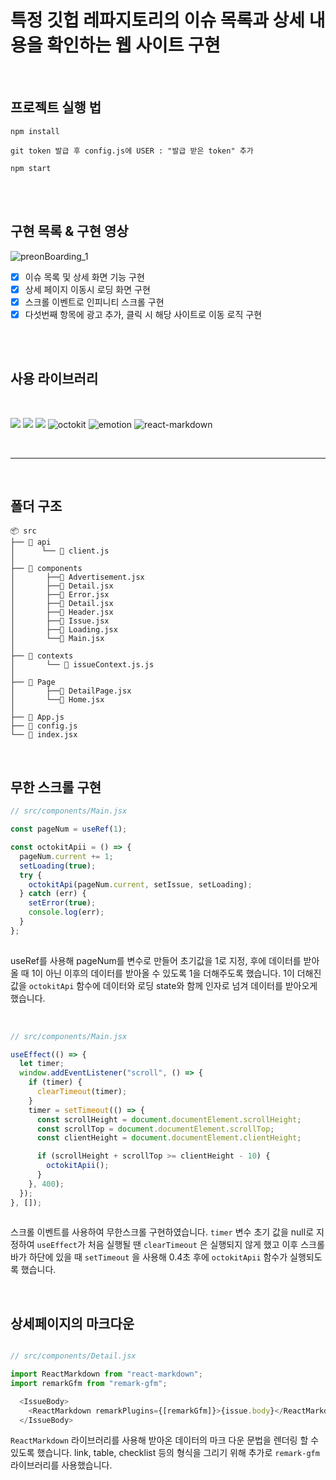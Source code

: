 # 특정 깃헙 레파지토리의 이슈 목록과 상세 내용을 확인하는 웹 사이트 구현



</br>



## 프로젝트 실행 법

```
npm install

git token 발급 후 config.js에 USER : "발급 받은 token" 추가

npm start
```

</br>


</br>

## 구현 목록 & 구현 영상

![preonBoarding_1](https://user-images.githubusercontent.com/95282989/203702906-cc5b838c-fb54-4b17-96fa-0606c80e2929.gif)




- [x] 이슈 목록 및 상세 화면 기능 구현
- [x] 상세 페이지 이동시 로딩 화면 구현
- [x] 스크롤 이벤트로 인피니티 스크롤 구현
- [x] 다섯번째 항목에 광고 추가, 클릭 시 해당 사이트로 이동 로직 구현

</br>



</br>

## 사용 라이브러리
</br>

<img src="https://img.shields.io/badge/HTML-E34F26?style=for-the-badge&logo=HTML5&logoColor=white"> <img src="https://img.shields.io/badge/React_Router-CA4245?style=for-the-badge&logo=React Router&logoColor=white"> <img src="https://img.shields.io/badge/Axios-5A29E4?style=for-the-badge&logo=Axios&logoColor=white">
<img alt="octokit" src ="https://img.shields.io/badge/octokit-071D49?&style=flat&logo=Axios&logoColor=white"> <img alt="emotion" src ="https://img.shields.io/badge/Emotion-512BD4?&style=flat&logoColor=white"> <img alt="react-markdown" src="https://img.shields.io/badge/react_markdown-9999FF?&style=flat&logoColor=white"> 


</br>


---

</br>

## 폴더 구조


```
📦 src
├── 📂 api
│      └── 📜 client.js
│ 
├── 📂 components
│       ├──📜 Advertisement.jsx
│       ├──📜 Detail.jsx
│       ├──📜 Error.jsx
│       ├──📜 Detail.jsx
│       ├──📜 Header.jsx
│       ├──📜 Issue.jsx
│       ├──📜 Loading.jsx
│       └──📜 Main.jsx
│  
├── 📂 contexts
│       └── 📜 issueContext.js.js
│  
├── 📂 Page
│       ├──📜 DetailPage.jsx
│       └──📜 Home.jsx
│
├── 📜 App.js
├── 📜 config.js
└── 📜 index.jsx

```



</br>


## 무한 스크롤 구현


```javascript
// src/components/Main.jsx

const pageNum = useRef(1);

const octokitApii = () => {
  pageNum.current += 1;
  setLoading(true);
  try {
    octokitApi(pageNum.current, setIssue, setLoading);
  } catch (err) {
    setError(true);
    console.log(err);
  }
};
  
```

useRef를 사용해 pageNum를 변수로 만들어 초기값을 1로 지정, 후에 데이터를 받아올 때 1이 아닌 이후의 데이터를 받아올 수 있도록 1을 더해주도록 했습니다. 1이 더해진 값을 `octokitApi` 함수에 데이터와 로딩 state와 함께 인자로 넘겨 데이터를 받아오게 했습니다.

<br/>

```javascript
// src/components/Main.jsx

useEffect(() => {
  let timer;
  window.addEventListener("scroll", () => {
    if (timer) {
      clearTimeout(timer);
    }
    timer = setTimeout(() => {
      const scrollHeight = document.documentElement.scrollHeight;
      const scrollTop = document.documentElement.scrollTop;
      const clientHeight = document.documentElement.clientHeight;

      if (scrollHeight + scrollTop >= clientHeight - 10) {
        octokitApii();
      }
    }, 400);
  });
}, []);
  
```


스크롤 이벤트를 사용하여 무한스크롤 구현하였습니다. `timer` 변수 초기 값을 null로 지정하여 `useEffect`가 처음 실행될 땐 `clearTimeout` 은 실행되지 않게 했고 이후 스크롤 바가 하단에 있을 때 `setTimeout` 을 사용해 0.4초 후에 `octokitApii` 함수가 실행되도록 했습니다.


</br>


## 상세페이지의 마크다운 


```javascript

// src/components/Detail.jsx 

import ReactMarkdown from "react-markdown";
import remarkGfm from "remark-gfm";

  <IssueBody>
    <ReactMarkdown remarkPlugins={[remarkGfm]}>{issue.body}</ReactMarkdown>
  </IssueBody>

```

`ReactMarkdown` 라이브러리를 사용해 받아온 데이터의 마크 다운 문법을 렌더링 할 수 있도록 했습니다. link, table, checklist 등의 형식을 그리기 위해 추가로 `remark-gfm` 라이브러리를 사용했습니다.



</br>



